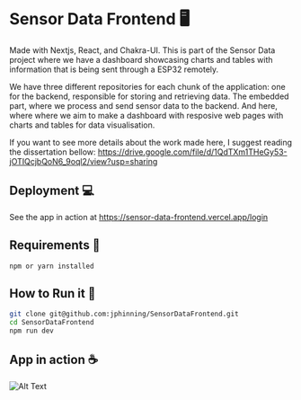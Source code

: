 # Sensor Data Frontend 🖥

 Made with Nextjs, React, and Chakra-UI. 
 This is part of the Sensor Data project where we have a dashboard showcasing charts and tables with information that is being sent through a ESP32 remotely.
 
 We have three different repositories for each chunk of the application: one for the backend, responsible for storing and retrieving data. The embedded part, where we process and send sensor data to the backend. And here, where where we aim to make a dashboard with resposive web pages with charts and tables for data visualisation.
 
 If you want to see more details about the work made here, I suggest reading the dissertation bellow:  https://drive.google.com/file/d/1QdTXm1THeGy53-jOTIQcjbQoN6_9oql2/view?usp=sharing

## Deployment  :computer:

See the app in action at https://sensor-data-frontend.vercel.app/login

## Requirements :rocket:

```
npm or yarn installed
```

## How to Run it :running:

```bash
git clone git@github.com:jphinning/SensorDataFrontend.git
cd SensorDataFrontend
npm run dev
```

## App in action :coffee:

![Alt Text](https://media.giphy.com/media/XYlLsRYlswxVMeHnFA/giphy.gif)

